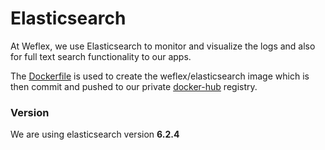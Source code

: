 Elasticsearch
======

At Weflex, we use Elasticsearch to monitor and visualize the logs and also for full text search functionality to our apps.

The [Dockerfile][1] is used to create the weflex/elasticsearch image which is then commit and pushed to our private [docker-hub][2] registry.

### Version
We are using elasticsearch version **6.2.4**

[1]: https://github.com/weflex/docker-images/blob/master/elasticsearch/Dockerfile.yml
[2]: https://docker-v2.theweflex.com
